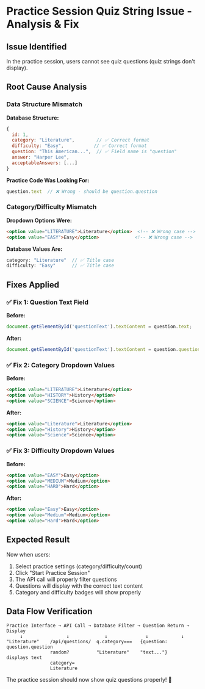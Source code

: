 # Practice Session Quiz String Issue - Analysis & Fix

## Issue Identified
In the practice session, users cannot see quiz questions (quiz strings don't display).

## Root Cause Analysis

### **Data Structure Mismatch**
**Database Structure:**
```javascript
{
  id: 1,
  category: "Literature",        // ✅ Correct format
  difficulty: "Easy",           // ✅ Correct format  
  question: "This American...",  // ✅ Field name is "question"
  answer: "Harper Lee",
  acceptableAnswers: [...]
}
```

**Practice Code Was Looking For:**
```javascript
question.text  // ❌ Wrong - should be question.question
```

### **Category/Difficulty Mismatch**
**Dropdown Options Were:**
```html
<option value="LITERATURE">Literature</option>  <!-- ❌ Wrong case -->
<option value="EASY">Easy</option>             <!-- ❌ Wrong case -->
```

**Database Values Are:**
```javascript
category: "Literature"  // ✅ Title case
difficulty: "Easy"      // ✅ Title case
```

## Fixes Applied

### ✅ **Fix 1: Question Text Field**
**Before:**
```javascript
document.getElementById('questionText').textContent = question.text;
```
**After:**
```javascript  
document.getElementById('questionText').textContent = question.question;
```

### ✅ **Fix 2: Category Dropdown Values**
**Before:**
```html
<option value="LITERATURE">Literature</option>
<option value="HISTORY">History</option>
<option value="SCIENCE">Science</option>
```
**After:**
```html
<option value="Literature">Literature</option>
<option value="History">History</option>
<option value="Science">Science</option>
```

### ✅ **Fix 3: Difficulty Dropdown Values**
**Before:**
```html
<option value="EASY">Easy</option>
<option value="MEDIUM">Medium</option>
<option value="HARD">Hard</option>
```
**After:**
```html
<option value="Easy">Easy</option>
<option value="Medium">Medium</option>
<option value="Hard">Hard</option>
```

## Expected Result
Now when users:
1. Select practice settings (category/difficulty/count)
2. Click "Start Practice Session"
3. The API call will properly filter questions
4. Questions will display with the correct text content
5. Category and difficulty badges will show properly

## Data Flow Verification
```
Practice Interface → API Call → Database Filter → Question Return → Display
     ↓                ↓             ↓              ↓            ↓
"Literature"    /api/questions/  q.category===   {question:    question.question
                random?          "Literature"    "text..."}    displays text
                category=
                Literature
```

The practice session should now show quiz questions properly! 🎯